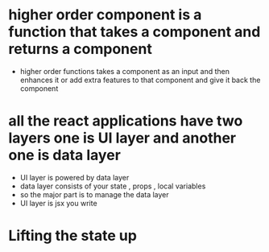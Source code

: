 # higher order component is a function that takes a component and returns a component
- higher order functions takes a component as an input and then enhances it or add extra features to that component and give it back the component

# all the react applications have two layers one is UI layer and another one is data layer 
- UI layer is powered by data layer
- data layer consists of your state , props , local variables 
- so the major part is to manage the data layer 
- UI layer is jsx you write 

# Lifting the state up